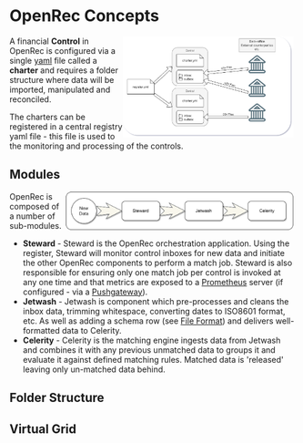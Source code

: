 # OpenRec Concepts

<img src="concepts.png" align="right" style="padding-right: 5px" width="300px"/>

A financial **Control** in OpenRec is configured via a single [yaml](https://en.wikipedia.org/wiki/YAML) file called a **charter** and requires a folder structure where data will be imported, manipulated and reconciled.

The charters can be registered in a central registry yaml file - this file is used to the monitoring and processing of the controls.

## Modules

<img src="modules.png" align="right" style="padding-right: 5px" width="400px"/>

OpenRec is composed of a number of sub-modules.
- **Steward** - Steward is the OpenRec orchestration application. Using the register, Steward will monitor control inboxes for new data and initiate the other OpenRec components to perform a match job. Steward is also responsible for ensuring only one match job per control is invoked at any one time and that metrics are exposed to a [Prometheus](https://prometheus.io/) server (if configured - via a [Pushgateway](https://github.com/prometheus/pushgateway)).
- **Jetwash** - Jetwash is component which pre-processes and cleans the inbox data, trimming whitespace, converting dates to ISO8601 format, etc. As well as adding a schema row (see [File Format](file_format.md)) and delivers well-formatted data to Celerity.
- **Celerity** - Celerity is the matching engine ingests data from Jetwash and combines it with any previous unmatched data to groups it and evaluate it against defined matching rules. Matched data is 'released' leaving only un-matched data behind.

## Folder Structure

## Virtual Grid